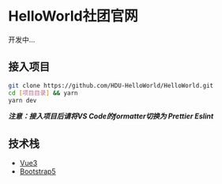 # HelloWorld社团官网
开发中...

## 接入项目
```bash
git clone https://github.com/HDU-HelloWorld/HelloWorld.git
cd [项目目录] && yarn
yarn dev
```
___注意：接入项目后请将VS Code的formatter切换为 Prettier Eslint___

## 技术栈
- [Vue3](https://v3.cn.vuejs.org/)
- [Bootstrap5](https://v5.bootcss.com/docs/getting-started/introduction/)